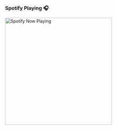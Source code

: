### Spotify Playing 🎧

[<img src="https://spotify-now-playing-2-six.vercel.app/api/spotify-playing" alt="Spotify Now Playing" width="350" />](https://open.spotify.com/user/gd6qsnn4bzjg5tvqbksnl58q6)
